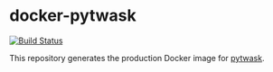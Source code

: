 # docker-pytwask

[![Build Status](https://travis-ci.org/renweizhukov/docker-pytwask.svg?branch=master)](https://travis-ci.org/renweizhukov/docker-pytwask)

This repository generates the production Docker image for [pytwask](https://github.com/renweizhukov/pytwask).
